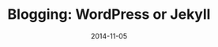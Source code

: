 ---
codepen: false
comments: false
date: 2014-11-05
external:
  host: SitePoint
  url: http://www.sitepoint.com/blogging-wordpress-or-jekyll/
layout: none
preview: false
published: true
sassmeister: false
summary: false
title: "Blogging: WordPress or Jekyll"
---